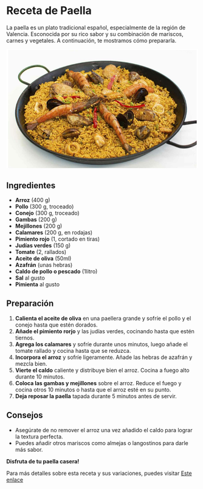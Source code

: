 # Receta de Paella

La paella es un plato tradicional español, especialmente de la región de Valencia. Esconocida por su rico sabor y su combinación de mariscos, carnes y vegetales. A continuación, te mostramos cómo prepararla.

![alt text](image.png)

## Ingredientes

* __Arroz__ (400 g)
* __Pollo__ (300 g, troceado)
* __Conejo__ (300 g, troceado)
* __Gambas__ (200 g)
* __Mejillones__ (200 g)
* __Calamares__ (200 g, en rodajas)
* __Pimiento rojo__ (1, cortado en tiras)
* __Judías verdes__ (150 g)
* __Tomate__ (2, rallados)
* __Aceite de oliva__ (50ml)
* __Azafrán__ (unas hebras)
* __Caldo de pollo o pescado__ (1litro)
* __Sal__ al gusto
* __Pimienta__ al gusto

## Preparación

1. __Calienta el aceite de oliva__ en una paellera grande y sofríe el pollo y el conejo hasta que estén dorados.
2. __Añade el pimiento rorjo__ y las judías verdes, cocinando hasta que estén tiernos.
3. __Agrega los calamares__ y sofríe durante unos minutos, luego añade el tomate rallado y cocina hasta que se reduzca.
4. __Incorpora el arroz__ y sofríe ligeramente. Añade las hebras de azafrán y mezcla bien.
5. __Vierte el caldo__ caliente y distribuye bien el arroz. Cocina a fuego alto durante 10 minutos.
6. __Coloca las gambas y mejillones__ sobre el arroz. Reduce el fuego y cocina otros 10 minutos o hasta que el arroz esté en su punto.
7. __Deja reposar la paella__ tapada durante 5 minutos antes de servir.

## Consejos

* Asegúrate de no remover el arroz una vez añadido el caldo para lograr la textura perfecta.
* Puedes añadir otros mariscos como almejas o langostinos para darle más sabor.

__Disfruta de tu paella casera!__

Para más detalles sobre esta receta y sus variaciones, puedes visitar [Este enlace](https://www.hellofresh.es/recipes/recetas-caseras)
